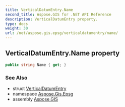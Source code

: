 ```yaml
---
title: VerticalDatumEntry.Name
second_title: Aspose.GIS for .NET API Reference
description: VerticalDatumEntry property. 
type: docs
weight: 30
url: /net/aspose.gis.epsg/verticaldatumentry/name/
---
```

## VerticalDatumEntry.Name property

```csharp
public string Name { get; }
```

### See Also

* struct [VerticalDatumEntry](../)
* namespace [Aspose.Gis.Epsg](../../verticaldatumentry/)
* assembly [Aspose.GIS](../../../)


